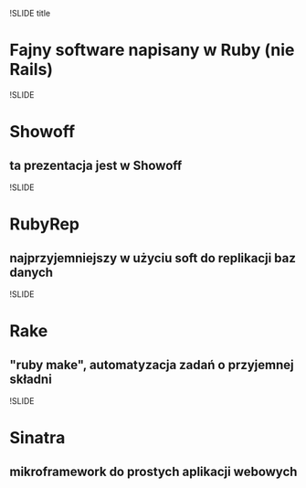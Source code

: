 !SLIDE title

# Fajny software napisany w Ruby (nie Rails)


!SLIDE 

# Showoff

## ta prezentacja jest w Showoff


!SLIDE

# RubyRep

## najprzyjemniejszy w użyciu soft do replikacji baz danych


!SLIDE

# Rake

## "ruby make", automatyzacja zadań o przyjemnej składni


!SLIDE

# Sinatra

## mikroframework do prostych aplikacji webowych

